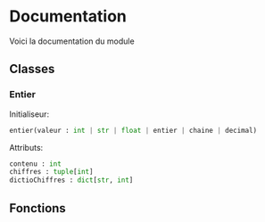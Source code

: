 # Documentation 

Voici la documentation du module

## Classes

### Entier

Initialiseur:
```py
entier(valeur : int | str | float | entier | chaine | decimal)
```

Attributs:
```py
contenu : int
chiffres : tuple[int]
dictioChiffres : dict[str, int]
```

## Fonctions 

